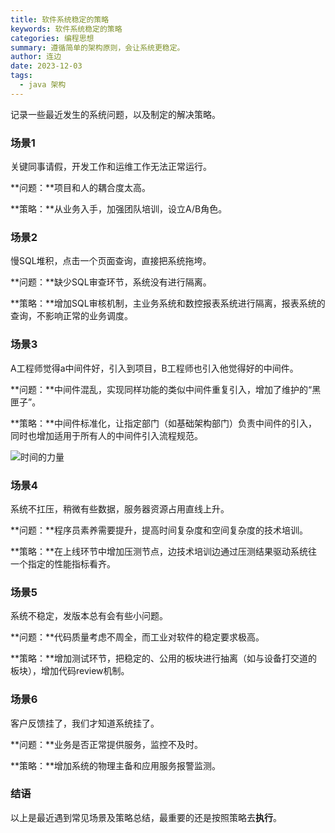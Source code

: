 ```yaml
---
title: 软件系统稳定的策略
keywords: 软件系统稳定的策略
categories: 编程思想
summary: 遵循简单的架构原则，会让系统更稳定。
author: 连边
date: 2023-12-03
tags:
  - java 架构
---
```


记录一些最近发生的系统问题，以及制定的解决策略。

### 场景1

关键同事请假，开发工作和运维工作无法正常运行。

**问题：**项目和人的耦合度太高。

**策略：**从业务入手，加强团队培训，设立A/B角色。



### 场景2

慢SQL堆积，点击一个页面查询，直接把系统拖垮。

**问题：**缺少SQL审查环节，系统没有进行隔离。

**策略：**增加SQL审核机制，主业务系统和数控报表系统进行隔离，报表系统的查询，不影响正常的业务调度。



### 场景3

A工程师觉得a中间件好，引入到项目，B工程师也引入他觉得好的中间件。

**问题：**中间件混乱，实现同样功能的类似中间件重复引入，增加了维护的“黑匣子”。

**策略：**中间件标准化，让指定部门（如基础架构部门）负责中间件的引入，同时也增加适用于所有人的中间件引入流程规范。

![时间的力量](https://mkstatic.lianbian.net/202312031107647.png)



### 场景4

系统不扛压，稍微有些数据，服务器资源占用直线上升。

**问题：**程序员素养需要提升，提高时间复杂度和空间复杂度的技术培训。

**策略：**在上线环节中增加压测节点，边技术培训边通过压测结果驱动系统往一个指定的性能指标看齐。



### 场景5

系统不稳定，发版本总有会有些小问题。

**问题：**代码质量考虑不周全，而工业对软件的稳定要求极高。

**策略：**增加测试环节，把稳定的、公用的板块进行抽离（如与设备打交道的板块），增加代码review机制。



### 场景6

客户反馈挂了，我们才知道系统挂了。

**问题：**业务是否正常提供服务，监控不及时。

**策略：**增加系统的物理主备和应用服务报警监测。



### 结语
以上是最近遇到常见场景及策略总结，最重要的还是按照策略去**执行**。
